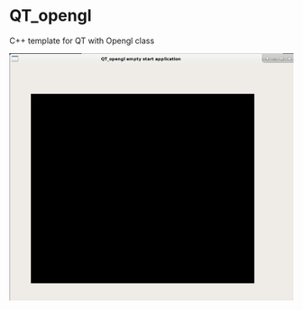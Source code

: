 # QT_opengl
C++ template for QT with Opengl class


![alt text](https://raw.githubusercontent.com/grotius-cnc/QT_opengl/master/qt_opengl_pic.png)
